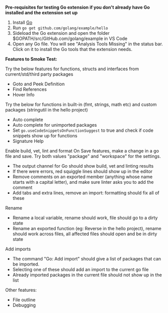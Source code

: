**Pre-requisites for testing Go extension if you don't already have Go installed and the extension set up**

1. Install [Go](https://golang.org/doc/install#install)
2. Run `go get github.com/golang/example/hello`
3. Sideload the Go extension and open the folder $GOPATH/src/GitHub.com/golang/example in VS Code
4. Open any Go file. You will see "Analysis Tools Missing" in the status bar. Click on it to install the Go tools that the extension needs.

**Features to Smoke Test:**

Try the below features for functions, structs and interfaces from current/std/third party packages
- Goto and Peek Definition 
- Find References 
- Hover Info 

Try the below for functions in built-in (fmt, strings, math etc) and custom packages (stringutil in the hello project)
- Auto complete
- Auto complete for unimported packages 
- Set `go.useCodeSnippetsOnFunctionSuggest` to true and check if code snippets show up for functions 
- Signature Help 

Enable build, vet, lint and format On Save features, make a change in a go file and save. Try both values "package" and "workspace" for the settings.
- The output channel for Go should show build, vet and linting results
- If there were errors, red squiggle lines should show up in the editor
- Remove comments on an exported member (anything whose name starts with a capital letter), and make sure linter asks you to add the comment
- Add tabs and extra lines, remove an import: formatting should fix all of these

Rename
- Rename a local variable, rename should work, file should go to a dirty state
- Rename an exported function (eg: Reverse in the hello project), rename should work across files, all affected files should open and be in dirty state

Add imports
- The command "Go: Add import" should give a list of packages that can be imported.
- Selecting one of these should add an import to the current go file
- Already imported packages in the current file should not show up in the list

Other features:
- File outline 
- Debugging 